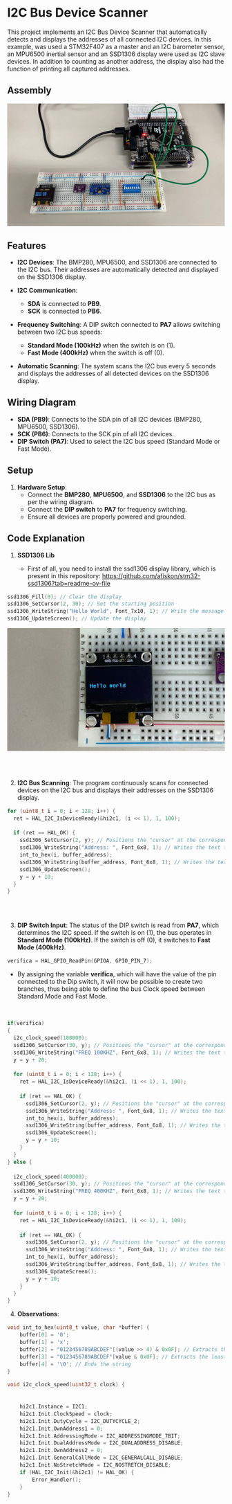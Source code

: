# I2C Bus Device Scanner

This project implements an I2C Bus Device Scanner that automatically detects and displays the addresses of all connected I2C devices. In this example, was used a STM32F407 as a master and an I2C barometer sensor, an MPU6500 inertial sensor and an SSD1306 display were used as I2C slave devices. In addition to counting as another address, the display also had the function of printing all captured addresses.

## Assembly
![](images/Assembly.jfif)


## Features

- **I2C Devices**: The BMP280, MPU6500, and SSD1306 are connected to the I2C bus. Their addresses are automatically detected and displayed on the SSD1306 display.
  
- **I2C Communication**: 
  - **SDA** is connected to **PB9**.
  - **SCK** is connected to **PB6**.
  
- **Frequency Switching**: A DIP switch connected to **PA7** allows switching between two I2C bus speeds:
  - **Standard Mode (100kHz)** when the switch is on (1).
  - **Fast Mode (400kHz)** when the switch is off (0).
  
- **Automatic Scanning**: The system scans the I2C bus every 5 seconds and displays the addresses of all detected devices on the SSD1306 display.

## Wiring Diagram

- **SDA (PB9)**: Connects to the SDA pin of all I2C devices (BMP280, MPU6500, SSD1306).
- **SCK (PB6)**: Connects to the SCK pin of all I2C devices.
- **DIP Switch (PA7)**: Used to select the I2C bus speed (Standard Mode or Fast Mode).
  
## Setup

1. **Hardware Setup**:
   - Connect the **BMP280**, **MPU6500**, and **SSD1306** to the I2C bus as per the wiring diagram.
   - Connect the **DIP switch** to **PA7** for frequency switching.
   - Ensure all devices are properly powered and grounded.

## Code Explanation

1. **SSD1306 Lib**

   - First of all, you need to install the ssd1306 display library, which is present in this repository: https://github.com/afiskon/stm32-ssd1306?tab=readme-ov-file
```c
ssd1306_Fill(0); // Clear the display
ssd1306_SetCursor(2, 30); // Set the starting position
ssd1306_WriteString("Hello World", Font_7x10, 1); // Write the message
ssd1306_UpdateScreen(); // Update the display
```
![](images/Hello-world.jfif)

<br>
<br>

2. **I2C Bus Scanning**: The program continuously scans for connected devices on the I2C bus and displays their addresses on the SSD1306 display.

```c
for (uint8_t i = 0; i < 128; i++) {
  ret = HAL_I2C_IsDeviceReady(&hi2c1, (i << 1), 1, 100);

  if (ret == HAL_OK) {
    ssd1306_SetCursor(2, y); // Positions the "cursor" at the corresponding pixel
    ssd1306_WriteString("Address: ", Font_6x8, 1); // Writes the text to the buffer
    int_to_hex(i, buffer_address);
    ssd1306_WriteString(buffer_address, Font_6x8, 1); // Writes the text to the buffer
    ssd1306_UpdateScreen();
    y = y + 10;
  }
}
```

<br>
<br>

3. **DIP Switch Input**: The status of the DIP switch is read from **PA7**, which determines the I2C speed. If the switch is on (1), the bus operates in **Standard Mode (100kHz)**. If the switch is off (0), it switches to **Fast Mode (400kHz)**.

```c
verifica = HAL_GPIO_ReadPin(GPIOA, GPIO_PIN_7);
```

- By assigning the variable **verifica**, which will have the value of the pin connected to the Dip switch, it will now be possible to create two branches, thus being able to define the bus Clock speed between Standard Mode and Fast Mode.
<br>

```c
if(verifica)
{
  i2c_clock_speed(100000);
  ssd1306_SetCursor(30, y); // Positions the "cursor" at the corresponding pixel
  ssd1306_WriteString("FREQ 100KHZ", Font_6x8, 1); // Writes the text to the buffer
  y = y + 20;

  for (uint8_t i = 0; i < 128; i++) {
    ret = HAL_I2C_IsDeviceReady(&hi2c1, (i << 1), 1, 100);

    if (ret == HAL_OK) {
      ssd1306_SetCursor(2, y); // Positions the "cursor" at the corresponding pixel
      ssd1306_WriteString("Address: ", Font_6x8, 1); // Writes the text to the buffer
      int_to_hex(i, buffer_address);
      ssd1306_WriteString(buffer_address, Font_6x8, 1); // Writes the text to the buffer
      ssd1306_UpdateScreen();
      y = y + 10;
    }
  }
} else {

  i2c_clock_speed(400000);
  ssd1306_SetCursor(30, y); // Positions the "cursor" at the corresponding pixel
  ssd1306_WriteString("FREQ 400KHZ", Font_6x8, 1); // Writes the text to the buffer
  y = y + 20;

  for (uint8_t i = 0; i < 128; i++) {
    ret = HAL_I2C_IsDeviceReady(&hi2c1, (i << 1), 1, 100);

    if (ret == HAL_OK) {
      ssd1306_SetCursor(2, y); // Positions the "cursor" at the corresponding pixel
      ssd1306_WriteString("Address: ", Font_6x8, 1); // Writes the text to the buffer
      int_to_hex(i, buffer_address);
      ssd1306_WriteString(buffer_address, Font_6x8, 1); // Writes the text to the buffer
      ssd1306_UpdateScreen();
      y = y + 10;
    }
  }
}
```

4. **Observations**:
```c
void int_to_hex(uint8_t value, char *buffer) {
	buffer[0] = '0';
	buffer[1] = 'x';
	buffer[2] = "0123456789ABCDEF"[(value >> 4) & 0x0F]; // Extracts the most significant nibble
	buffer[3] = "0123456789ABCDEF"[value & 0x0F]; // Extracts the least significant nibble
	buffer[4] = '\0'; // Ends the string
}
```

```c
void i2c_clock_speed(uint32_t clock) {


	hi2c1.Instance = I2C1;
	hi2c1.Init.ClockSpeed = clock;
	hi2c1.Init.DutyCycle = I2C_DUTYCYCLE_2;
	hi2c1.Init.OwnAddress1 = 0;
	hi2c1.Init.AddressingMode = I2C_ADDRESSINGMODE_7BIT;
	hi2c1.Init.DualAddressMode = I2C_DUALADDRESS_DISABLE;
	hi2c1.Init.OwnAddress2 = 0;
	hi2c1.Init.GeneralCallMode = I2C_GENERALCALL_DISABLE;
	hi2c1.Init.NoStretchMode = I2C_NOSTRETCH_DISABLE;
	if (HAL_I2C_Init(&hi2c1) != HAL_OK) {
		Error_Handler();
	}
}
```
